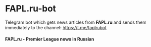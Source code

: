 # FAPL.ru-bot
Telegram bot which gets news articles from **FAPL.ru** and sends them immediately to the channel: https://t.me/faplrubot

#### FAPL.ru - Premier League news in Russian
